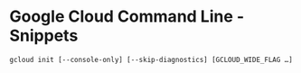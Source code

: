 # Google Cloud Command Line - Snippets

```shell
gcloud init [--console-only] [--skip-diagnostics] [GCLOUD_WIDE_FLAG …]
```
